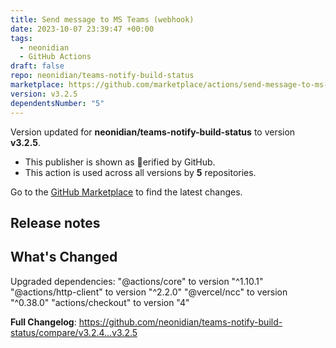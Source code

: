 ```yaml
---
title: Send message to MS Teams (webhook)
date: 2023-10-07 23:39:47 +00:00
tags:
  - neonidian
  - GitHub Actions
draft: false
repo: neonidian/teams-notify-build-status
marketplace: https://github.com/marketplace/actions/send-message-to-ms-teams-webhook
version: v3.2.5
dependentsNumber: "5"
---
```



Version updated for **neonidian/teams-notify-build-status** to version **v3.2.5**.
- This publisher is shown as erified by GitHub.
- This action is used across all versions by **5** repositories.

Go to the [GitHub Marketplace](https://github.com/marketplace/actions/send-message-to-ms-teams-webhook) to find the latest changes.

## Release notes

## What's Changed
Upgraded dependencies:
"@actions/core" to version "^1.10.1"
"@actions/http-client" to version "^2.2.0"
"@vercel/ncc" to version "^0.38.0"
"actions/checkout" to version "4"

**Full Changelog**: https://github.com/neonidian/teams-notify-build-status/compare/v3.2.4...v3.2.5
